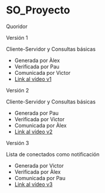 # SO_Proyecto

Quoridor

Versión 1

Cliente-Servidor y Consultas básicas
- Generada por Àlex
- Verificada por Pau
- Comunicada por Victor
- [Link al vídeo v1](https://drive.google.com/file/d/1j_-YDre6tDyIifVg5jj8xTqHrVDJs8a7/view?usp=sharing "Video v1")

Versión 2

Cliente-Servidor y Consultas básicas
- Generada por Pau 
- Verificada por Victor
- Comunicada por Àlex
- [Link al vídeo v2](https://drive.google.com/file/d/1T14xlM_q3TiMI_M_f3T5XJxJOTpP0IT-/view?usp=sharing "Video v2")

Versión 3

Lista de conectados como notificación
- Generada por Victor
- Verificada por Àlex
- Comunicada por Pau
- [Link al vídeo v3](https://drive.google.com/file/d/1_rMnt1QANQRZIVpqjpQt6mUmEpe7ej31/view?usp=sharing "Video v3")
